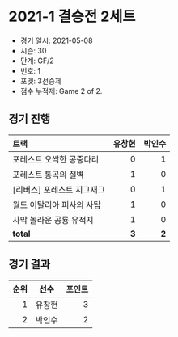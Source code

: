 # 2021-1 결승전 2세트

- 경기 일시: 2021-05-08
- 시즌: 30
- 단계: GF/2
- 번호: 1
- 포맷: 3선승제
- 점수 누적제: Game 2 of 2.





## 경기 진행

| 트랙 | 유창현 | 박인수 |
|:---|---:|---:|
| 포레스트 오싹한 공중다리 | 0 | 1 |
| 포레스트 통곡의 절벽 | 1 | 0 |
| [리버스] 포레스트 지그재그 | 0 | 1 |
| 월드 이탈리아 피사의 사탑 | 1 | 0 |
| 사막 놀라운 공룡 유적지 | 1 | 0 |
| __total__ | __3__ | __2__ |




## 경기 결과

| 순위 | 선수 | 포인트 |
|---:|:---:|---:|
| 1 | 유창현 | 3 |
| 2 | 박인수 | 2 |

